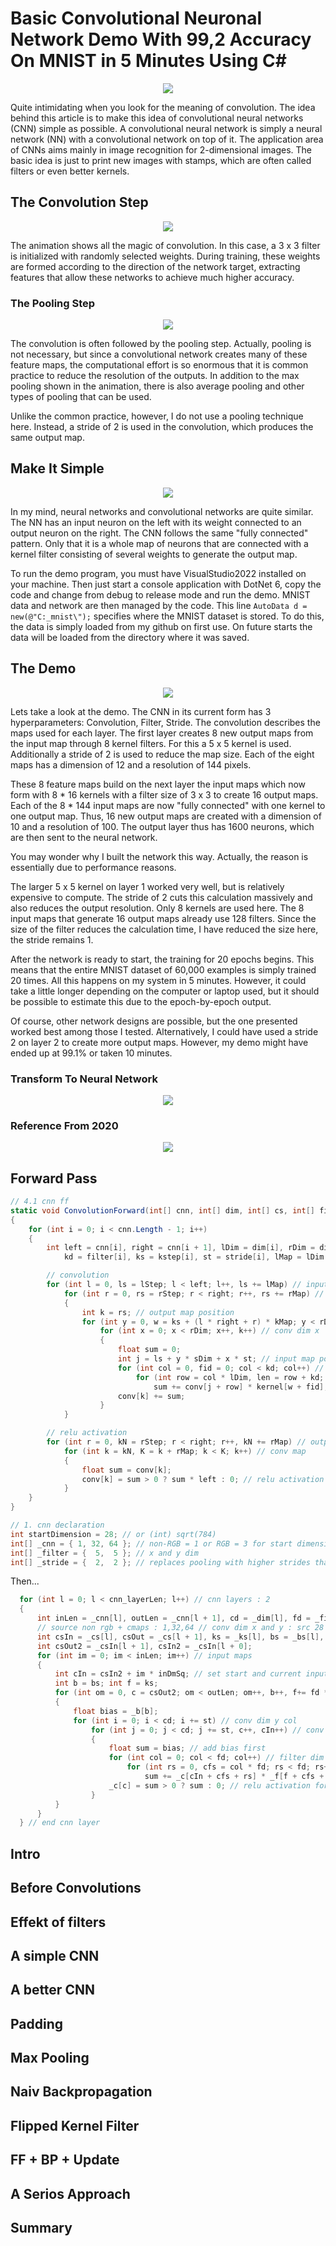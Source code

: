 
# Basic Convolutional Neuronal Network Demo With 99,2 Accuracy On MNIST in 5 Minutes Using C#

<p align="center">
  <img src="https://github.com/grensen/convolutional_neural_network/blob/main/figures/convolution_meaning.png?raw=true">
</p>

Quite intimidating when you look for the meaning of convolution. The idea behind this article is to make this idea of convolutional neural networks (CNN) simple as possible. A convolutional neural network is simply a neural network (NN) with a convolutional network on top of it. The application area of CNNs aims mainly in image recognition for 2-dimensional images. The basic idea is just to print new images with stamps, which are often called filters or even better kernels.

## The Convolution Step

<p align="center">
  <img src="https://github.com/grensen/convolutional_neural_network/blob/main/figures/convolution_explainer.gif?raw=true">
</p>

The animation shows all the magic of convolution. In this case, a 3 x 3 filter is initialized with randomly selected weights. During training, these weights are formed according to the direction of the network target, extracting features that allow these networks to achieve much higher accuracy. 

### The Pooling Step

<p align="center">
  <img src="https://github.com/grensen/convolutional_neural_network/blob/main/figures/max_pooling_explainer.gif?raw=true">
</p>

The convolution is often followed by the pooling step. Actually, pooling is not necessary, but since a convolutional network creates many of these feature maps, the computational effort is so enormous that it is common practice to reduce the resolution of the outputs. In addition to the max pooling shown in the animation, there is also average pooling and other types of pooling that can be used.

Unlike the common practice, however, I do not use a pooling technique here. Instead, a stride of 2 is used in the convolution, which produces the same output map.

## Make It Simple

<p align="center">
  <img src="https://github.com/grensen/convolutional_neural_network/blob/main/figures/NN_vs._CNN_ji.png?raw=true">
</p>

In my mind, neural networks and convolutional networks are quite similar. The NN has an input neuron on the left with its weight connected to an output neuron on the right. The CNN follows the same "fully connected" pattern. Only that it is a whole map of neurons that are connected with a kernel filter consisting of several weights to generate the output map. 

To run the demo program, you must have VisualStudio2022 installed on your machine. Then just start a console application with DotNet 6, copy the code and change from debug to release mode and run the demo. MNIST data and network are then managed by the code. This line `AutoData d = new(@"C:_mnist\");` specifies where the MNIST dataset is stored. To do this, the data is simply loaded from my github on first use. On future starts the data will be loaded from the directory where it was saved.

## The Demo

<p align="center">
  <img src="https://github.com/grensen/convolutional_neural_network/blob/main/figures/cnn_demo.png?raw=true">
</p>


Lets take a look at the demo. The CNN in its current form has 3 hyperparameters: Convolution, Filter, Stride.
The convolution describes the maps used for each layer. The first layer creates 8 new output maps from the input map through 8 kernel filters. For this a 5 x 5 kernel is used. Additionally a stride of 2 is used to reduce the map size. Each of the eight maps has a dimension of 12 and a resolution of 144 pixels.

These 8 feature maps build on the next layer the input maps which now form with 8 * 16 kernels with a filter size of 3 x 3 to create 16 output maps. Each of the 8 * 144 input maps are now "fully connected" with one kernel to one output map. Thus, 16 new output maps are created with a dimension of 10 and a resolution of 100. The output layer thus has 1600 neurons, which are then sent to the neural network.

You may wonder why I built the network this way. Actually, the reason is essentially due to performance reasons.

The larger 5 x 5 kernel on layer 1 worked very well, but is relatively expensive to compute. The stride of 2 cuts this calculation massively and also reduces the output resolution. Only 8 kernels are used here. The 8 input maps that generate 16 output maps already use 128 filters. Since the size of the filter reduces the calculation time, I have reduced the size here, the stride remains 1.

After the network is ready to start, the training for 20 epochs begins. This means that the entire MNIST dataset of 60,000 examples is simply trained 20 times. All this happens on my system in 5 minutes. However, it could take a little longer depending on the computer or laptop used, but it should be possible to estimate this due to the epoch-by-epoch output. 

Of course, other network designs are possible, but the one presented worked best among those I tested. Alternatively, I could have used a stride 2 on layer 2 to create more output maps. However, my demo might have ended up at 99.1% or taken 10 minutes.

### Transform To Neural Network

<p align="center">
  <img src="https://github.com/grensen/convolutional_neural_network/blob/main/figures/nn_demo.png?raw=true">
</p>

### Reference From 2020

<p align="center">
  <img src="https://github.com/grensen/convolutional_neural_network/blob/main/figures/nn_ref.png?raw=true">
</p>

## Forward Pass

~~~cs
// 4.1 cnn ff
static void ConvolutionForward(int[] cnn, int[] dim, int[] cs, int[] filter, int[] kstep, int[] stride, float[] conv, float[] kernel)
{
    for (int i = 0; i < cnn.Length - 1; i++)
    {
        int left = cnn[i], right = cnn[i + 1], lDim = dim[i], rDim = dim[i + 1], lStep = cs[i + 0], rStep = cs[i + 1],
            kd = filter[i], ks = kstep[i], st = stride[i], lMap = lDim * lDim, rMap = rDim * rDim, kMap = kd * kd, sDim = st * lDim;

        // convolution
        for (int l = 0, ls = lStep; l < left; l++, ls += lMap) // input channel feature map 
            for (int r = 0, rs = rStep; r < right; r++, rs += rMap) // output channel feature map 
            {
                int k = rs; // output map position 
                for (int y = 0, w = ks + (l * right + r) * kMap; y < rDim; y++) // conv dim y
                    for (int x = 0; x < rDim; x++, k++) // conv dim x
                    {
                        float sum = 0;
                        int j = ls + y * sDim + x * st; // input map position for kernel operation
                        for (int col = 0, fid = 0; col < kd; col++) // filter dim y 
                            for (int row = col * lDim, len = row + kd; row < len; row++, fid++) // filter dim x     
                                sum += conv[j + row] * kernel[w + fid];
                        conv[k] += sum;
                    }
            }

        // relu activation
        for (int r = 0, kN = rStep; r < right; r++, kN += rMap) // output maps 
            for (int k = kN, K = k + rMap; k < K; k++) // conv map
            {
                float sum = conv[k];
                conv[k] = sum > 0 ? sum * left : 0; // relu activation for each neuron
            }
    }
}
~~~



~~~cs
// 1. cnn declaration
int startDimension = 28; // or (int) sqrt(784)
int[] _cnn = { 1, 32, 64 }; // non-RGB = 1 or RGB = 3 for start dimension
int[] _filter = {  5,  5 }; // x and y dim
int[] _stride = {  2,  2 }; // replaces pooling with higher strides than 1 
~~~

Then...

~~~cs
  for (int l = 0; l < cnn_layerLen; l++) // cnn layers : 2
  {
      int inLen = _cnn[l], outLen = _cnn[l + 1], cd = _dim[l], fd = _filter[l], st = _stride[l]; 
      // source non rgb + cmaps : 1,32,64 // conv dim x and y : src 28 -> 24,12 // filter dim x and y : 5,5 // stride : 2,2
      int csIn = _cs[l], csOut = _cs[l + 1], ks = _ks[l], bs = _bs[l], inDmSq = _inDim[l] * _inDim[l]; // steps = convolutions in - out, kernels, bias
      int csOut2 = _csIn[l + 1], csIn2 = _csIn[l + 0];
      for (int im = 0; im < inLen; im++) // input maps
      {
          int cIn = csIn2 + im * inDmSq; // set start and current input maps
          int b = bs; int f = ks;
          for (int om = 0, c = csOut2; om < outLen; om++, b++, f+= fd * fd) // output maps
          {
              float bias = _b[b];
              for (int i = 0; i < cd; i += st) // conv dim y col
                  for (int j = 0; j < cd; j += st, c++, cIn++) // conv dim x row
                  {
                      float sum = bias; // add bias first
                      for (int col = 0; col < fd; col++) // filter dim y cols
                          for (int rs = 0, cfs = col * fd; rs < fd; rs++) // filter dim x rows                                              
                              sum += _c[cIn + cfs + rs] * _f[f + cfs + rs];  // float ff = _f[f + cfs + rs]; float cc = _c[cIn + cfs + rs];
                      _c[c] = sum > 0 ? sum : 0; // relu activation for each feature 
                  }
          }
      }
  } // end cnn layer
~~~

## Intro

## Before Convolutions



## Effekt of filters

## A simple CNN

## A better CNN

## Padding

## Max Pooling

## Naiv Backpropagation

## Flipped Kernel Filter

## FF + BP + Update

## A Serios Approach

## Summary

